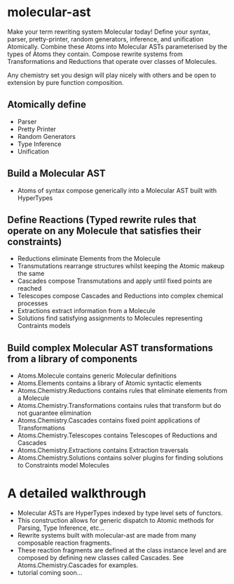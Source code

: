 # molecular-ast 
Make your term rewriting system Molecular today! Define your syntax, parser, pretty-printer, random generators, inference, and unification Atomically. Combine these Atoms into Molecular ASTs parameterised by the types of Atoms they contain. Compose rewrite systems from Transformations and Reductions that operate over classes of Molecules.

Any chemistry set you design will play nicely with others and be open to extension by pure function composition.

## Atomically define
- Parser
- Pretty Printer
- Random Generators
- Type Inference
- Unification

## Build a Molecular AST
- Atoms of syntax compose generically into a Molecular AST built with HyperTypes 

## Define Reactions (Typed rewrite rules that operate on any Molecule that satisfies their constraints)
- Reductions eliminate Elements from the Molecule
- Transmutations rearrange structures whilst keeping the Atomic makeup the same
- Cascades compose Transmutations and apply until fixed points are reached 
- Telescopes compose Cascades and Reductions into complex chemical processes 
- Extractions extract information from a Molecule
- Solutions find satisfying assignments to Molecules representing Contraints models

## Build complex Molecular AST transformations from a library of components
- Atoms.Molecule contains generic Molecular definitions
- Atoms.Elements contains a library of Atomic syntactic elements
- Atoms.Chemistry.Reductions contains rules that eliminate elements from a Molecule
- Atoms.Chemistry.Transformations contains rules that transform but do not guarantee elimination 
- Atoms.Chemistry.Cascades contains fixed point applications of Transformations 
- Atoms.Chemistry.Telescopes contains Telescopes of Reductions and Cascades
- Atoms.Chemistry.Extractions contains Extraction traversals
- Atoms.Chemistry.Solutions contains solver plugins for finding solutions to Constraints model Molecules

# A detailed walkthrough
- Molecular ASTs are HyperTypes indexed by type level sets of functors.
- This construction allows for generic dispatch to Atomic methods for Parsing, Type Inference, etc...
- Rewrite systems built with molecular-ast are made from many composable reaction fragments. 
- These reaction fragments are defined at the class instance level and are composed by defining new classes called Cascades. See Atoms.Chemistry.Cascades for examples.
- tutorial coming soon...
